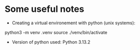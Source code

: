 # Some useful notes

- Creating a virtual environement with python (unix systems):

python3 -m venv .venv
source ./venv/bin/activate

- Version of python used: Python 3.13.2
  